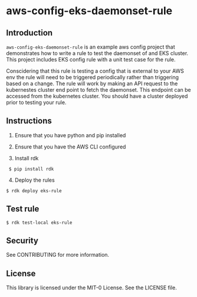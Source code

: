 # aws-config-eks-daemonset-rule

## Introduction

`aws-config-eks-daemonset-rule` is an example aws config project that demonstrates how to write a rule to test the daemonset of and EKS cluster. This project includes EKS config rule with a unit test case for the rule. 


Conscidering that this rule is testing a config that is external to your AWS env the rule will need to be triggered periodically rather than triggering based on a change. The rule will work by making an API request to the kubernestes cluster end point to fetch the daemonset. This endpoint can be accessed from the kubernetes cluster. You should have a cluster deployed prior to testing your rule.


## Instructions

1. Ensure that you have python and pip installed

2. Ensure that you have the AWS CLI configured

3. Install rdk

```
 $ pip install rdk
```

4. Deploy the rules

```
$ rdk deploy eks-rule
```

## Test rule
```
$ rdk test-local eks-rule
```

## Security
See CONTRIBUTING for more information.

## License
This library is licensed under the MIT-0 License. See the LICENSE file.

